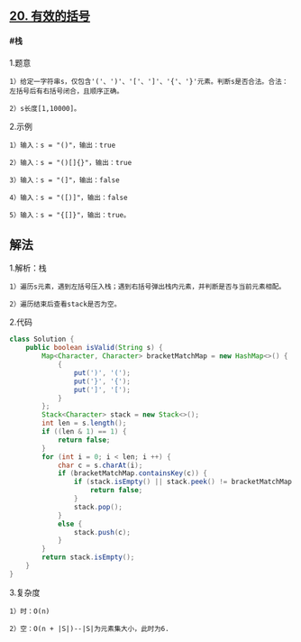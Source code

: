 ## [20. 有效的括号](https://leetcode.cn/problems/valid-parentheses/)

#### #栈
1.题意

    1）给定一字符串s，仅包含'('、')'、'['、']'、'{'、'}'元素。判断s是否合法。合法：左括号后有右括号闭合，且顺序正确。

    2）s长度[1,10000]。

2.示例

    1）输入：s = "()"，输出：true

    2）输入：s = "()[]{}"，输出：true

    3）输入：s = "(]"，输出：false

    4）输入：s = "([)]"，输出：false

    5）输入：s = "{[]}"，输出：true。
## 解法
1.解析：栈

    1）遍历s元素，遇到左括号压入栈；遇到右括号弹出栈内元素，并判断是否与当前元素相配。

    2）遍历结束后查看stack是否为空。

2.代码
```java
class Solution {
    public boolean isValid(String s) {
        Map<Character, Character> bracketMatchMap = new HashMap<>() {
            {
                put(')', '(');
                put('}', '{');
                put(']', '[');
            }
        };
        Stack<Character> stack = new Stack<>();
        int len = s.length();
        if ((len & 1) == 1) {
            return false;
        }
        for (int i = 0; i < len; i ++) {
            char c = s.charAt(i);
            if (bracketMatchMap.containsKey(c)) {
                if (stack.isEmpty() || stack.peek() != bracketMatchMap.get(c)) {
                    return false;
                }
                stack.pop();
            }
            else {
                stack.push(c);
            }
        }
        return stack.isEmpty();
    }
}
```
3.复杂度

    1）时：O(n)

    2）空：O(n + |S|)--|S|为元素集大小，此时为6.
